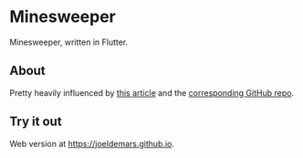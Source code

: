 # Minesweeper

Minesweeper, written in Flutter.

## About

Pretty heavily influenced by [this article](https://medium.com/flutter-community/creating-minesweeper-in-flutter-12c74486324f) and the [corresponding GitHub repo](https://github.com/deven98/FlutterMinesweeper).

## Try it out

Web version at https://joeldemars.github.io.
